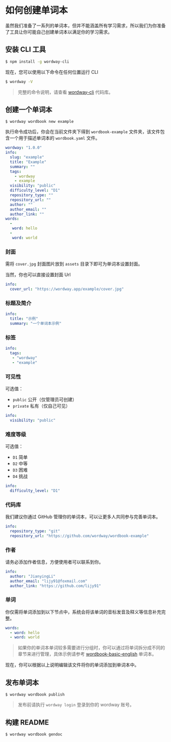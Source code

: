 # 如何创建单词本

虽然我们准备了一系列的单词本，但并不能涵盖所有学习需求，所以我们为你准备了工具让你可能自己创建单词本以满足你的学习需求。

## 安装 CLI 工具

```bash
$ npm install -g wordway-cli
```

现在，您可以使用以下命令在任何位置运行 CLI

```bash
$ wordway -V
```

> 完整的命令说明，请查看 [wordway-cli](https://github.com/wordway/wordway-cli) 代码库。

## 创建一个单词本

```
$ wordway wordbook new example
```

执行命令成功后，你会在当前文件夹下得到 `wordbook-example`  文件夹，该文件包含一个用于描述单词本的  `wordbook.yaml` 文件。

```yaml
wordway: "1.0.0"
info:
  slug: "example"
  title: "Example"
  summary: ""
  tags:
    - wordway
    - example
  visibility: "public"
  difficulty_level: "D1"
  repository_type: ""
  repository_url: ""
  author: ""
  author_email: ""
  author_link: ""
words:
  -
   word: hello
  -
   word: world
```

### 封面

需将 `cover.jpg` 封面图片放到 `assets` 目录下即可为单词本设置封面。

当然，你也可以直接设置封面 Url

```yaml
info:
  cover_url: "https://wordway.app/example/cover.jpg"
```

### 标题及简介
```yaml
info:
  title: "示例"
  summary: "一个单词本示例"
```

### 标签

```yaml
info:
  tags:
   - "wordway"
   - "example"
```

### 可见性

可选值：
- `public` 公开（仅管理员可创建）
- `private` 私有（仅自己可见）

```yaml
info:
  visibility: "public"
```

### 难度等级

可选值：
- `D1` 简单
- `D2` 中等
- `D3` 困难
- `D4` 挑战

```yaml
info:
  difficulty_level: "D1"
```

### 代码库

我们建议你通过 GitHub 管理你的单词本，可以让更多人共同参与完善单词本。

```yaml
info:
  repository_type: "git"
  repository_url: "https://github.com/wordway/wordbook-example"
```

### 作者

请务必添加作者信息，方便使用者可以联系到你。

```yaml
info:
  author: "JianyingLi"
  author_email: "lijy91@foxmail.com"
  author_link: "https://github.com/lijy91"
```

### 单词

你仅需将单词添加到以下节点中，系统会将该单词的音标发音及释义等信息补充完整。

```yaml
words:
  - word: hello
  - word: world
```

> 如果你的单词本单词较多需要进行分组时，你可以通过将单词拆分成不同的章节来进行管理，具体示例请参考  [wordbook-basic-english](https://github.com/wordway/wordbook-basic-english) 单词本。

现在，你可以根据以上说明编辑该文件将你的单词添加到单词本中。

## 发布单词本

```
$ wordway wordbook publish
```

> 发布前请执行 `wordway login` 登录到你的 wordway 账号。

## 构建 README

```
$ wordway wordbook gendoc
```
